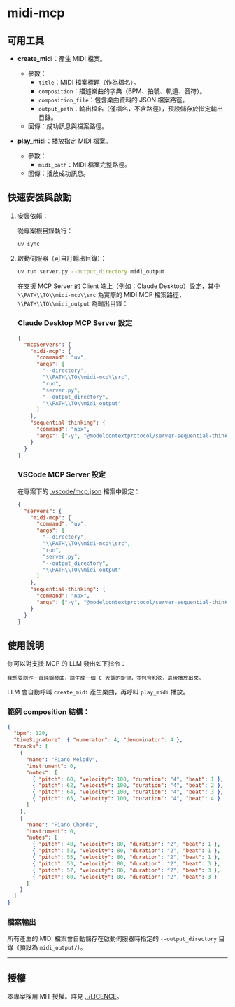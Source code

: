 # midi-mcp

## 可用工具

- **create_midi**：產生 MIDI 檔案。

  - 參數：
    - `title`：MIDI 檔案標題（作為檔名）。
    - `composition`：描述樂曲的字典（BPM、拍號、軌道、音符）。
    - `composition_file`：包含樂曲資料的 JSON 檔案路徑。
    - `output_path`：輸出檔名（僅檔名，不含路徑），預設儲存於指定輸出目錄。
  - 回傳：成功訊息與檔案路徑。

- **play_midi**：播放指定 MIDI 檔案。
  - 參數：
    - `midi_path`：MIDI 檔案完整路徑。
  - 回傳：播放成功訊息。

## 快速安裝與啟動

1. 安裝依賴：

   從專案根目錄執行：

   ```bash
   uv sync
   ```

2. 啟動伺服器（可自訂輸出目錄）：

   ```bash
   uv run server.py --output_directory midi_output
   ```

   在支援 MCP Server 的 Client 端上（例如：Claude Desktop）設定，其中 `\\PATH\\TO\\midi-mcp\\src` 為實際的 MIDI MCP 檔案路徑，`\\PATH\\TO\\midi_output` 為輸出目錄：

   ### Claude Desktop MCP Server 設定

   ```json
   {
     "mcpServers": {
       "midi-mcp": {
         "command": "uv",
         "args": [
           "--directory",
           "\\PATH\\TO\\midi-mcp\\src",
           "run",
           "server.py",
           "--output_directory",
           "\\PATH\\TO\\midi_output"
         ]
       },
       "sequential-thinking": {
         "command": "npx",
         "args": ["-y", "@modelcontextprotocol/server-sequential-thinking"]
       }
     }
   }
   ```

   ### VSCode MCP Server 設定

   在專案下的 [.vscode/mcp.json](.vscode/mcp.json) 檔案中設定：

   ```json
   {
     "servers": {
       "midi-mcp": {
         "command": "uv",
         "args": [
           "--directory",
           "\\PATH\\TO\\midi-mcp\\src",
           "run",
           "server.py",
           "--output_directory",
           "\\PATH\\TO\\midi_output"
         ]
       },
       "sequential-thinking": {
         "command": "npx",
         "args": ["-y", "@modelcontextprotocol/server-sequential-thinking"]
       }
     }
   }
   ```

## 使用說明

你可以對支援 MCP 的 LLM 發出如下指令：

```
我想要創作一首純鋼琴曲，請生成一個 C 大調的旋律，並包含和弦，最後播放出來。
```

LLM 會自動呼叫 `create_midi` 產生樂曲，再呼叫 `play_midi` 播放。

### 範例 composition 結構：

```json
{
  "bpm": 120,
  "timeSignature": { "numerator": 4, "denominator": 4 },
  "tracks": [
    {
      "name": "Piano Melody",
      "instrument": 0,
      "notes": [
        { "pitch": 60, "velocity": 100, "duration": "4", "beat": 1 },
        { "pitch": 62, "velocity": 100, "duration": "4", "beat": 2 },
        { "pitch": 64, "velocity": 100, "duration": "4", "beat": 3 },
        { "pitch": 65, "velocity": 100, "duration": "4", "beat": 4 }
      ]
    },
    {
      "name": "Piano Chords",
      "instrument": 0,
      "notes": [
        { "pitch": 48, "velocity": 80, "duration": "2", "beat": 1 },
        { "pitch": 52, "velocity": 80, "duration": "2", "beat": 1 },
        { "pitch": 55, "velocity": 80, "duration": "2", "beat": 1 },
        { "pitch": 53, "velocity": 80, "duration": "2", "beat": 3 },
        { "pitch": 57, "velocity": 80, "duration": "2", "beat": 3 },
        { "pitch": 60, "velocity": 80, "duration": "2", "beat": 3 }
      ]
    }
  ]
}
```

### 檔案輸出

所有產生的 MIDI 檔案會自動儲存在啟動伺服器時指定的 `--output_directory` 目錄（預設為 `midi_output/`）。

---

## 授權

本專案採用 MIT 授權。詳見 [../LICENCE](../LICENCE)。
